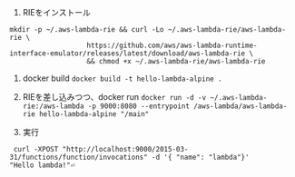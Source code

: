 1. RIEをインストール
```
mkdir -p ~/.aws-lambda-rie && curl -Lo ~/.aws-lambda-rie/aws-lambda-rie \
                   https://github.com/aws/aws-lambda-runtime-interface-emulator/releases/latest/download/aws-lambda-rie \
                   && chmod +x ~/.aws-lambda-rie/aws-lambda-rie
```
1. docker build
`docker build -t hello-lambda-alpine .`

1. RIEを差し込みつつ、docker run
`docker run -d -v ~/.aws-lambda-rie:/aws-lambda -p 9000:8080 --entrypoint /aws-lambda/aws-lambda-rie hello-lambda-alpine "/main"`

1. 実行
```
 curl -XPOST "http://localhost:9000/2015-03-31/functions/function/invocations" -d '{ "name": "lambda"}'
"Hello lambda!"⏎
```
